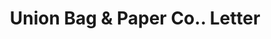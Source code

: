 ---
doi: 10.7916/D8475NW3
date_other: '1890'
date_other_textual: 1890-1899
form: correspondence
genre:
- Letters (correspondence)
name:
- Union Bag & Paper Co.
object_in_context_url: https://biggert.cul.columbia.edu/items/view/ave_biggert_00516
subject_hierarchical_geographic:
- Watertown, Massachusetts, United States
subject_name:
- Union Bag & Paper Co.
title: Union Bag & Paper Co.. Letter
sort_title: Union Bag & Paper Co.. Letter
call_number: ave_biggert_00516
coordinates:
- 42.37083333333334,-71.18333333333334
pid: ave_biggert_00516
identifiers: ave_biggert_00516
canvas_id: ldpd:395789
permalink: "/items/ave_biggert_00516/"
layout: iiif-image-page
---